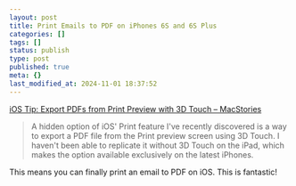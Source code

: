 ```yaml
---
layout: post
title: Print Emails to PDF on iPhones 6S and 6S Plus
categories: []
tags: []
status: publish
type: post
published: true
meta: {}
last_modified_at: 2024-11-01 18:37:52
---
```


[iOS Tip: Export PDFs from Print Preview with 3D Touch – MacStories](https://www.macstories.net/ios/ios-tip-export-pdfs-from-print-preview-with-3d-touch/)


>A hidden option of iOS' Print feature I've recently discovered is a way to export a PDF file from the Print preview screen using 3D Touch. I haven't been able to replicate it without 3D Touch on the iPad, which makes the option available exclusively on the latest iPhones.



This means you can finally print an email to PDF on iOS. This is fantastic!
